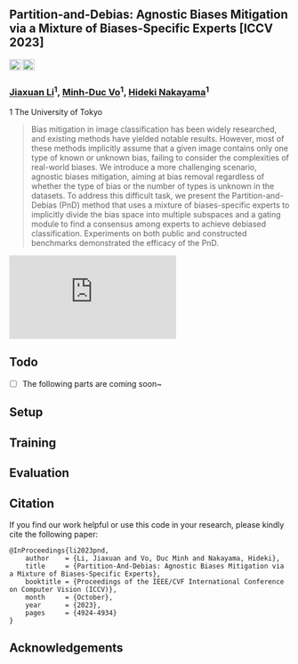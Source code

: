 ## Partition-and-Debias: Agnostic Biases Mitigation via a Mixture of Biases-Specific Experts [ICCV 2023]
<a href="https://openaccess.thecvf.com/content/ICCV2023/papers/Li_Partition-And-Debias_Agnostic_Biases_Mitigation_via_a_Mixture_of_Biases-Specific_Experts_ICCV_2023_paper.pdf"><img src="https://img.shields.io/static/v1?label=Paper&message=PnD&color=red" height=20.5></a> 
<a href="https://arxiv.org/abs/2308.10005"><img src="https://img.shields.io/badge/arXiv-2308.10005-b31b1b.svg" height=20.5></a>


### [Jiaxuan Li](https://jiaxuan-li.github.io/)<sup>1</sup>, [Minh-Duc Vo](https://vmdlab.github.io/)<sup>1</sup>, [Hideki Nakayama](http://www.nlab.ci.i.u-tokyo.ac.jp/index-e.html)<sup>1</sup>

1 The University of Tokyo

> Bias mitigation in image classification has been widely researched, and existing methods have yielded notable results. However, most of these methods implicitly assume that a given image contains only one type of known or unknown bias, failing to consider the complexities of real-world biases. We introduce a more challenging scenario, agnostic biases mitigation, aiming at bias removal regardless of whether the type of bias or the number of types is unknown in the datasets. To address this difficult task, we present the Partition-and-Debias (PnD) method that uses a mixture of biases-specific experts to implicitly divide the bias space into multiple subspaces and a gating module to find a consensus among experts to achieve debiased classification. Experiments on both public and constructed benchmarks demonstrated the efficacy of the PnD.


![teaser](https://github.com/Jiaxuan-Li/PnD/files/12773893/fig_model.pdf)


## Todo

- [ ] The following parts are coming soon~

## Setup

## Training

## Evaluation

## Citation
If you find our work helpful or use this code in your research, please kindly cite the following paper:

    @InProceedings{li2023pnd,
        author    = {Li, Jiaxuan and Vo, Duc Minh and Nakayama, Hideki},
        title     = {Partition-And-Debias: Agnostic Biases Mitigation via a Mixture of Biases-Specific Experts},
        booktitle = {Proceedings of the IEEE/CVF International Conference on Computer Vision (ICCV)},
        month     = {October},
        year      = {2023},
        pages     = {4924-4934}
    }

## Acknowledgements

  
